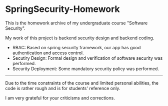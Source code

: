 # SpringSecurity-Homework

This is the homework archive of my undergraduate course "Software Security". 

My work of this project is backend security design and backend coding.

+ RBAC: Based on spring security framework, our app has good authentication and access control.
+ Secutiry Design: Formal design and verification of software security was performed.
+ Security Deployment: Some mandatory security policy was performed.

----
Due to the time constraints of the course and limited personal abilities, the code is rather rough and is for students' reference only.

I am very grateful for your criticisms and corrections.